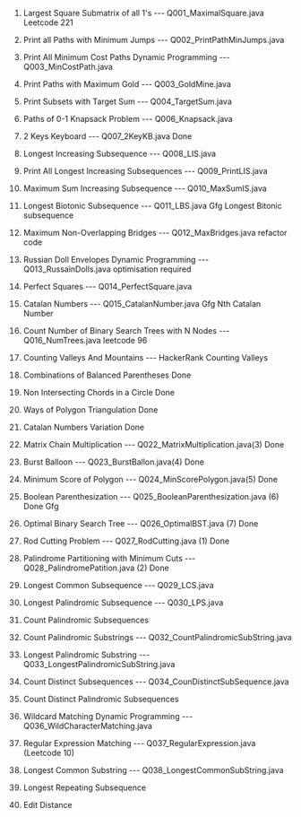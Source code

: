 1. Largest Square Submatrix of all 1's                  --- Q001_MaximalSquare.java Leetcode 221
2. Print all Paths with Minimum Jumps                   --- Q002_PrintPathMinJumps.java 
3. Print All Minimum Cost Paths Dynamic Programming     --- Q003_MinCostPath.java
4. Print Paths with Maximum Gold                        --- Q003_GoldMine.java
5. Print Subsets with Target Sum                        --- Q004_TargetSum.java
6. Paths of 0-1 Knapsack Problem                        --- Q006_Knapsack.java

7. 2 Keys Keyboard                                      --- Q007_2KeyKB.java Done

8. Longest Increasing Subsequence                       --- Q008_LIS.java
9. Print All Longest Increasing Subsequences            --- Q009_PrintLIS.java
10. Maximum Sum Increasing Subsequence                  --- Q010_MaxSumIS.java
11. Longest Biotonic Subsequence                        --- Q011_LBS.java Gfg Longest Bitonic subsequence
12. Maximum Non-Overlapping Bridges                     --- Q012_MaxBridges.java refactor code 
13. Russian Doll Envelopes Dynamic Programming          --- Q013_RussainDolls.java optimisation required 
14. Perfect Squares                                     --- Q014_PerfectSquare.java

15. Catalan Numbers                                     --- Q015_CatalanNumber.java Gfg Nth Catalan Number
16. Count Number of Binary Search Trees with N Nodes    --- Q016_NumTrees.java leetcode 96
17. Counting Valleys And Mountains                      --- HackerRank Counting Valleys
18. Combinations of Balanced Parentheses                Done
19. Non Intersecting Chords in a Circle                 Done
20. Ways of Polygon Triangulation                       Done
21. Catalan Numbers Variation                           Done

22. Matrix Chain Multiplication                         --- Q022_MatrixMultiplication.java(3) Done
23. Burst Balloon                                       --- Q023_BurstBallon.java(4) Done
24. Minimum Score of Polygon                            --- Q024_MinScorePolygon.java(5) Done
25. Boolean Parenthesization                            --- Q025_BooleanParenthesization.java (6) Done Gfg
26. Optimal Binary Search Tree                          --- Q026_OptimalBST.java (7) Done
27. Rod Cutting Problem                                 --- Q027_RodCutting.java (1) Done
28. Palindrome Partitioning with Minimum Cuts           --- Q028_PalindromePatition.java (2) Done

29. Longest Common Subsequence                          --- Q029_LCS.java 
30. Longest Palindromic Subsequence                     --- Q030_LPS.java
31. Count Palindromic Subsequences                      
32. Count Palindromic Substrings                        --- Q032_CountPalindromicSubString.java
33. Longest Palindromic Substring                       --- Q033_LongestPalindromicSubString.java
34. Count Distinct Subsequences                         --- Q034_CounDistinctSubSequence.java
35. Count Distinct Palindromic Subsequences             
36. Wildcard Matching Dynamic Programming               --- Q036_WildCharacterMatching.java
37. Regular Expression Matching                         --- Q037_RegularExpression.java (Leetcode 10)
38. Longest Common Substring                            --- Q038_LongestCommonSubString.java
39. Longest Repeating Subsequence
40. Edit Distance